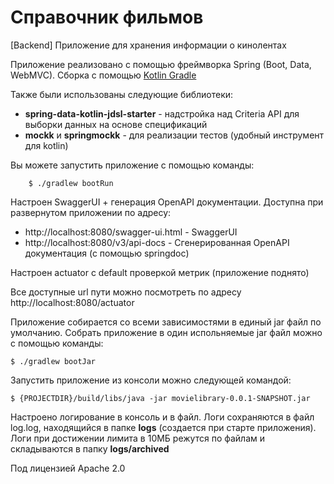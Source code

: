 # Справочник фильмов
[Backend] Приложение для хранения информации о кинолентах

Приложение реализовано с помощью фреймворка Spring (Boot, Data, WebMVC). 
Сборка с помощью [Kotlin Gradle](https://github.com/gradle/kotlin-dsl)

Также были использованы следующие библиотеки:
+ **spring-data-kotlin-jdsl-starter** - надстройка над Criteria API для выборки данных на основе спецификаций
+ **mockk** и **springmockk** - для реализации тестов (удобный инструмент для kotlin)

Вы можете запустить приложение с помощью команды:

		$ ./gradlew bootRun

Настроен SwaggerUI + генерация OpenAPI документации. Доступна при развернутом приложении по адресу:
* http://localhost:8080/swagger-ui.html - SwaggerUI
* http://localhost:8080/v3/api-docs - Сгенерированная OpenAPI документация (с помощью springdoc)

Настроен actuator с default проверкой метрик (приложение поднято)

Все доступные url пути можно посмотреть по адресу http://localhost:8080/actuator

Приложение собирается со всеми зависимостями в единый jar файл по умолчанию. Собрать приложение в один испольняемые jar файл можно с помощью команды:

    $ ./gradlew bootJar

Запустить приложение из консоли можно следующей командой:

    $ {PROJECTDIR}/build/libs/java -jar movielibrary-0.0.1-SNAPSHOT.jar

Настроено логирование в консоль и в файл. Логи сохраняются в файл log.log, находящийся в папке **logs** (создается при старте приложения). 
Логи при достижении лимита в 10МБ режутся по файлам и складываются в папку **logs/archived**

Под лицензией Apache 2.0